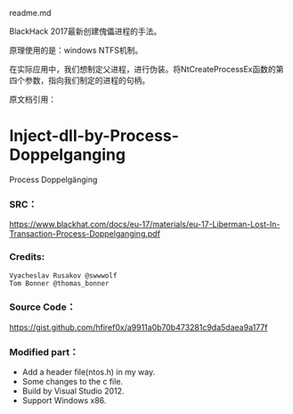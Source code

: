 
readme.md

BlackHack  2017最新创建傀儡进程的手法。

原理使用的是：windows NTFS机制。

在实际应用中，我们想制定父进程，进行伪装。将NtCreateProcessEx函数的第四个参数，指向我们制定的进程的句柄。

原文档引用：

# Inject-dll-by-Process-Doppelganging
Process Doppelgänging

### SRC：

https://www.blackhat.com/docs/eu-17/materials/eu-17-Liberman-Lost-In-Transaction-Process-Doppelganging.pdf

### Credits:
	Vyacheslav Rusakov @swwwolf
	Tom Bonner @thomas_bonner
	
### Source Code：

https://gist.github.com/hfiref0x/a9911a0b70b473281c9da5daea9a177f

### Modified part：

- Add a header file(ntos.h) in my way.
- Some changes to the c file.
- Build by Visual Studio 2012.
- Support Windows x86.